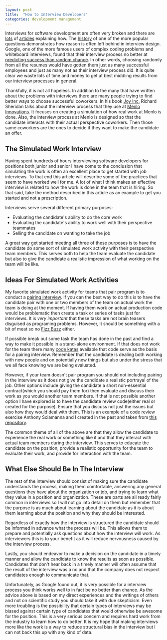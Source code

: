 ```yaml
---
layout: post
title:  "How to Interview Developers"
categories: development management
---
```

Interviews for software development are often very broken and there are [lots](https://medium.com/@evnowandforever/f-you-i-quit-hiring-is-broken-bb8f3a48d324) of [articles](https://www.daedtech.com/the-whiteboard-interview-adulthood-deferred/) explaining how. The [history](https://twitter.com/Hillelogram/status/962424365819277312) of one of the more popular questions demonstrates how reason is often left behind in interview design. Google, one of the more famous users of complex coding problems and whiteboard interviews, found that their interview process no better at [predicting success than random chance](https://www.theregister.co.uk/2013/06/20/google_hiring_procedures/). In other words, choosing randomly from all the resumes would have gotten them just as many successful employees and just as many not as their interview process did. It is quite clear we waste lots of time and money to get at best middling results from our interview processes in general.

Thankfully, it is not all hopeless. In addition to the many that have written about the problems with interviews there are many people trying to find better ways to choose successful coworkers. In his book [Joy Inc.](https://www.amazon.com/gp/product/1591847125/ref=as_li_qf_asin_il_tl?ie=UTF8&tag=nickgoede-20&creative=9325&linkCode=as2&creativeASIN=1591847125&linkId=b939d12c6903616cf1e393484ba9d8a5) Richard Sheridan talks about the interview process that they use at [Menlo Innovations](http://menloinnovations.com/). It focuses on creating a simulation of how real work at Menlo is done. Also, the interview process at Menlo is designed so that the candidate interacts with their actual perspective coworkers. Then those same coworkers are the ones to decide if they want to make the candidate an offer.

## The Simulated Work Interview

Having spent hundreds of hours interviewing software developers for positions both junior and senior I have come to the conclusion that simulating the work is often an excellent place to get started with job interviews. To that end this article will describe some of the practices that seem to have worked well for me. A lot of what I think makes an effective interview is related to how the work is done in the team that is hiring. So that said, take the method described in this article as an example to get you started and not a prescription.

Interviews serve several different primary purposes:

* Evaluating the candidate's ability to do the core work
* Evaluating the candidate's ability to work well with their perspective teammates
* Selling the candidate on wanting to take the job

A great way get started meeting all three of these purposes is to have the candidate do some sort of simulated work activity with their perspective team members. This serves both to help the team evaluate the candidate but also to give the candidate a realistic impression of what working on the team will be like.

## Ideas For Simulated Work Activities

My favorite simulated work activity for teams that pair program is to conduct a [pairing interview](https://www.youtube.com/watch?v=x6MnEZlW7pU). If you can the best way to do this is to have the candidate pair with one or two members of the team on actual work the team is doing at the moment. If having them work on actual production code would be problematic then create a task or series of tasks just for interviews. It is _very important_ that these tasks are not brain teasers disguised as programing problems. However, it should be something with a bit of meat so no [Fizz Buzz](http://wiki.c2.com/?FizzBuzzTest) either.

If possible break out some task the team has done in the past and find a way to make it possible in a stand-alone environment. If that does not work for the team there many [code katas](http://codekata.com/) available that code serve as the basis for a pairing interview. Remember that the candidate is dealing both working with new people and on potentially new things but also under the stress that we all face knowing we are being evaluated.

However, if your team doesn't pair program you should not including pairing in the interview as it does not give the candidate a realistic portrayal of the job. Other options include giving the candidate a short non-essential contract(which you should pay them for) then evaluate and discuss their work as you would another team members. If that is not possible another option I have explored is to have the candidate review code(either real or created for the purpose). Ensure that you discuss not just the issues but also how they would deal with them. This is an example of a code review exercise Anthony Sciamanna and I created in the past and taken from [this repository](https://github.com/ngoede/interview-exercise).

<script src="https://gist.github.com/ngoede/adfd1381e4cd03ab70842473ccb98beb.js"></script>

The common theme of all of the above are that they allow the candidate to experience the real work or something like it and that they interact with actual team members during the interview. This serves to educate the candidate on the position, provide a realistic opportunity for the team to evaluate their work, and provide for interaction with the team.

## What Else Should Be In The Interview

The rest of the interview should consist of making sure the candidate understands the process, making them comfortable, answering any general questions they have about the organization or job, and trying to learn what they value in a position and organization. These are parts are all ready fairly common in interviews so I will not go into detail on them but remember that the purpose is as much about learning about the candidate as it is about them learning about the position and why they should be interested.

Regardless of exactly how the interview is structured the candidate should be informed in advance what the process will be. This allows them to prepare and potentially ask questions about how the interview will work. As interviewers this is to your benefit as it will reduce nervousness caused by the interview process.

Lastly, you should endeavor to make a decision on the candidate in a timely manner and allow the candidate to know the results as soon as possible. Candidates that don't hear back in a timely manner will often assume that the result of the interview was a no and that the company does not respect candidates enough to communicate that.

Unfortunately, as Google found out, it is very possible for a interview process you think works well to in fact be no better than chance. As the advice above is based on my direct experiences and the writings of others and not on scientific study you should take it with due skepticism. Even more troubling is the possibility that certain types of interviews may be biased against certain type of candidates that would otherwise be awesome for the position. This is a very serious concern and requires hard work from the industry to learn how to do better. It is my hope that making interviews more like the work is a way to reduce structural bias in the interview but I can not back this up with any kind of data.